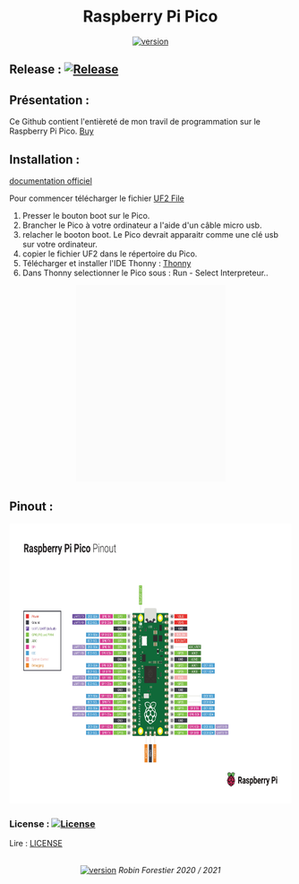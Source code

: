 ﻿<h1 align="center"> Raspberry Pi Pico </h1>
<p align="center">
  <a href=""><img src="https://img.shields.io/github/v/release/Forestierr/Pico?include_prereleases" alt="version"/></a>
</p>

## Release : [![Release](https://img.shields.io/github/v/release/Forestierr/light_trainer?include_prereleases)](https://github.com/Forestierr/Light_trainer/releases)

## Présentation :
Ce Github contient l'entièreté de mon travil de programmation sur le Raspberry Pi Pico. [Buy](https://www.pi-shop.ch/raspberry-pi-pico)

## Installation :
[documentation officiel](https://www.raspberrypi.org/documentation/pico/getting-started/)

Pour commencer télécharger le fichier [UF2 File](https://github.com/Forestierr/Pico/blob/main/1_Documentation/picoprobe.uf2) <br>

1. Presser le bouton boot sur le Pico.
2. Brancher le Pico à votre ordinateur a l'aide d'un câble micro usb.
3. relacher le booton boot. Le Pico devrait apparaitr comme une clé usb sur votre ordinateur.
4. copier le fichier UF2 dans le répertoire du Pico.
5. Télécharger et installer l'IDE Thonny : [Thonny](https://thonny.org)
6. Dans Thonny selectionner le Pico sous : Run - Select Interpreteur..

<p align="center"> <img src="https://raw.githubusercontent.com/Forestierr/Pico/main/1_Documentation/MicroPython-FINAL.webp" alt="gif" width="267" height="350"/> </p>

## Pinout :

<p align="center"> <img src="https://github.com/Forestierr/Pico/blob/main/1_Documentation/Pico-R3-A4-Pinout.jpg" alt="gif" width="715" height="500"/> </p>


### License : [![License](https://img.shields.io/badge/License-Apache%202.0-blue.svg)](https://opensource.org/licenses/Apache-2.0)
Lire : [LICENSE](https://github.com/Forestierr/Pico/blob/master/LICENSE)

<p align="center"> <br> <a href="https://github.com/Forestierr/"><img src="https://img.shields.io/badge/My-GitHub-red.svg" alt="version"/></a> <i> Robin Forestier 2020 / 2021 </i></p>
